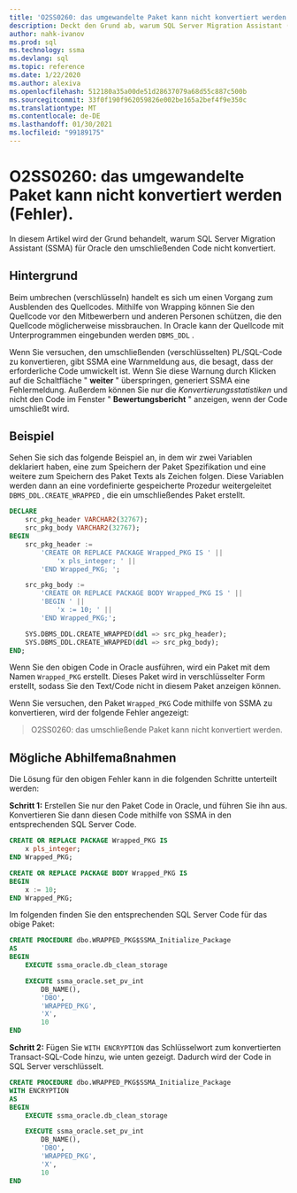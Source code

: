 ```yaml
---
title: 'O2SS0260: das umgewandelte Paket kann nicht konvertiert werden (Fehler).'
description: Deckt den Grund ab, warum SQL Server Migration Assistant (SSMA) für Oracle den umschließenden Code nicht konvertiert.
author: nahk-ivanov
ms.prod: sql
ms.technology: ssma
ms.devlang: sql
ms.topic: reference
ms.date: 1/22/2020
ms.author: alexiva
ms.openlocfilehash: 512180a35a00de51d28637079a68d55c887c500b
ms.sourcegitcommit: 33f0f190f962059826e002be165a2bef4f9e350c
ms.translationtype: MT
ms.contentlocale: de-DE
ms.lasthandoff: 01/30/2021
ms.locfileid: "99189175"
---
```

# <a name="o2ss0260-wrapped-package-cannot-be-converted-error"></a>O2SS0260: das umgewandelte Paket kann nicht konvertiert werden (Fehler).

In diesem Artikel wird der Grund behandelt, warum SQL Server Migration Assistant (SSMA) für Oracle den umschließenden Code nicht konvertiert.

## <a name="background"></a>Hintergrund

Beim umbrechen (verschlüsseln) handelt es sich um einen Vorgang zum Ausblenden des Quellcodes. Mithilfe von Wrapping können Sie den Quellcode vor den Mitbewerbern und anderen Personen schützen, die den Quellcode möglicherweise missbrauchen. In Oracle kann der Quellcode mit Unterprogrammen eingebunden werden `DBMS_DDL` .

Wenn Sie versuchen, den umschließenden (verschlüsselten) PL/SQL-Code zu konvertieren, gibt SSMA eine Warnmeldung aus, die besagt, dass der erforderliche Code umwickelt ist. Wenn Sie diese Warnung durch Klicken auf die Schaltfläche " **weiter** " überspringen, generiert SSMA eine Fehlermeldung. Außerdem können Sie nur die *Konvertierungsstatistiken* und nicht den Code im Fenster " **Bewertungsbericht** " anzeigen, wenn der Code umschließt wird.

## <a name="example"></a>Beispiel

Sehen Sie sich das folgende Beispiel an, in dem wir zwei Variablen deklariert haben, eine zum Speichern der Paket Spezifikation und eine weitere zum Speichern des Paket Texts als Zeichen folgen. Diese Variablen werden dann an eine vordefinierte gespeicherte Prozedur weitergeleitet `DBMS_DDL.CREATE_WRAPPED` , die ein umschließendes Paket erstellt.

```sql
DECLARE
    src_pkg_header VARCHAR2(32767);
    src_pkg_body VARCHAR2(32767);
BEGIN
    src_pkg_header :=
        'CREATE OR REPLACE PACKAGE Wrapped_PKG IS ' ||
            'x pls_integer; ' ||
        'END Wrapped_PKG; ';

    src_pkg_body :=
        'CREATE OR REPLACE PACKAGE BODY Wrapped_PKG IS ' ||
        'BEGIN ' ||
            'x := 10; ' ||
        'END Wrapped_PKG;';

    SYS.DBMS_DDL.CREATE_WRAPPED(ddl => src_pkg_header);
    SYS.DBMS_DDL.CREATE_WRAPPED(ddl => src_pkg_body);
END;
```

Wenn Sie den obigen Code in Oracle ausführen, wird ein Paket mit dem Namen `Wrapped_PKG` erstellt. Dieses Paket wird in verschlüsselter Form erstellt, sodass Sie den Text/Code nicht in diesem Paket anzeigen können.

Wenn Sie versuchen, den Paket `Wrapped_PKG` Code mithilfe von SSMA zu konvertieren, wird der folgende Fehler angezeigt:

> O2SS0260: das umschließende Paket kann nicht konvertiert werden.

## <a name="possible-remedies"></a>Mögliche Abhilfemaßnahmen

Die Lösung für den obigen Fehler kann in die folgenden Schritte unterteilt werden:

**Schritt 1:** Erstellen Sie nur den Paket Code in Oracle, und führen Sie ihn aus. Konvertieren Sie dann diesen Code mithilfe von SSMA in den entsprechenden SQL Server Code.

```sql
CREATE OR REPLACE PACKAGE Wrapped_PKG IS
    x pls_integer;
END Wrapped_PKG;

CREATE OR REPLACE PACKAGE BODY Wrapped_PKG IS
BEGIN
    x := 10;
END Wrapped_PKG;
```

Im folgenden finden Sie den entsprechenden SQL Server Code für das obige Paket:

```sql
CREATE PROCEDURE dbo.WRAPPED_PKG$SSMA_Initialize_Package
AS
BEGIN
    EXECUTE ssma_oracle.db_clean_storage

    EXECUTE ssma_oracle.set_pv_int
        DB_NAME(),
        'DBO',
        'WRAPPED_PKG',
        'X',
        10
END
```

**Schritt 2:** Fügen Sie `WITH ENCRYPTION` das Schlüsselwort zum konvertierten Transact-SQL-Code hinzu, wie unten gezeigt. Dadurch wird der Code in SQL Server verschlüsselt.

```sql
CREATE PROCEDURE dbo.WRAPPED_PKG$SSMA_Initialize_Package
WITH ENCRYPTION
AS
BEGIN
    EXECUTE ssma_oracle.db_clean_storage

    EXECUTE ssma_oracle.set_pv_int
        DB_NAME(),
        'DBO',
        'WRAPPED_PKG',
        'X',
        10
END
```
